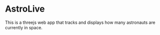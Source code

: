 # AstroLive
This is a threejs web app that tracks and displays how many astronauts are currently in space.
